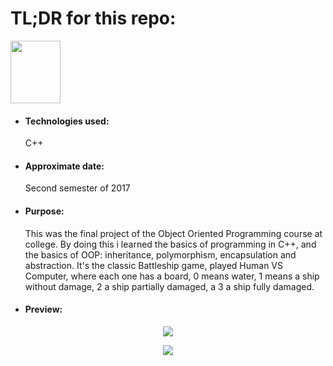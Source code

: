 <h1>TL;DR for this repo:</h1>
<img src="https://upload.wikimedia.org/wikipedia/commons/thumb/1/18/ISO_C%2B%2B_Logo.svg/306px-ISO_C%2B%2B_Logo.svg.png" height="100" width="80">
<ul>
  <li><h4>Technologies used:</h4>C++</li>
  <li><h4>Approximate date:</h4>Second semester of 2017</li>
  <li><h4>Purpose:</h4>This was the final project of the Object Oriented Programming course at college. By doing this i learned the basics of programming in C++, and the basics of OOP: inheritance, polymorphism, encapsulation and abstraction. It's the classic Battleship game, played Human VS Computer, where each one has a board, 0 means water, 1 means a ship without damage, 2 a ship partially damaged, a 3 a ship fully damaged.</li>
  <li><h4>Preview:</h4></li>
</ul>
<p align="center">
    <img src="https://i.ibb.co/JQPtV9M/Screenshot-from-2021-05-04-18-55-52.png">
</p>
<p align="center">
    <img src="https://i.ibb.co/pJ3vBLY/Screenshot-from-2021-05-04-18-56-04.png">
</p>
